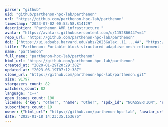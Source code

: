 ```yaml
---
parser: "github"
uid: "github/parthenon-hpc-lab/parthenon"
url: "https://github.com/parthenon-hpc-lab/parthenon"
timestamp: "2023-07-02 00:53:58.814129"
description: "Parthenon AMR infrastructure "
avatar: "https://avatars.githubusercontent.com/u/115286644?v=4"
repo_url: "https://github.com/parthenon-hpc-lab/parthenon"
doi: ["https://ui.adsabs.harvard.edu/abs/2023Galax..11....4A", "https://ui.adsabs.harvard.edu/abs/2022arXiv220212309G", "https://ui.adsabs.harvard.edu/abs/2023ascl.soft06026G/abstract"]
title: "Parthenon: Portable block-structured adaptive mesh refinement framework"
name: "parthenon"
full_name: "parthenon-hpc-lab/parthenon"
html_url: "https://github.com/parthenon-hpc-lab/parthenon"
created_at: "2020-01-29T20:29:38Z"
updated_at: "2023-06-19T07:12:38Z"
clone_url: "https://github.com/parthenon-hpc-lab/parthenon.git"
size: 91797
stargazers_count: 82
watchers_count: 82
language: "C++"
open_issues_count: 190
license: {"key": "other", "name": "Other", "spdx_id": "NOASSERTION", "url": null, "node_id": "MDc6TGljZW5zZTA="}
subscribers_count: 19
owner: {"html_url": "https://github.com/parthenon-hpc-lab", "avatar_url": "https://avatars.githubusercontent.com/u/115286644?v=4", "login": "parthenon-hpc-lab", "type": "Organization"}
date: "2025-01-18 14:23:35.153676"
---
```

